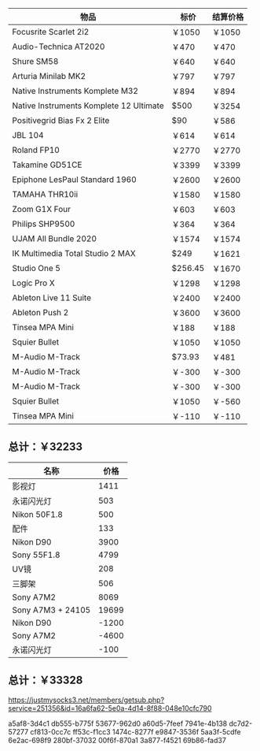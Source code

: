 | 物品 | 标价 | 结算价格 |
|------|------|----------|
Focusrite Scarlet 2i2|￥1050|￥1050|
|Audio-Technica AT2020|￥470|￥470|
|Shure SM58|￥640|￥640|
|Arturia Minilab MK2|￥797|￥797|
|Native Instruments Komplete M32|￥894|￥894|
|Native Instruments Komplete 12 Ultimate|$500|￥3254|
|Positivegrid Bias Fx 2 Elite|$90|￥586|
|JBL 104|￥614|￥614|
|Roland FP10|￥2770|￥2770|
|Takamine GD51CE|￥3399|￥3399|
|Epiphone LesPaul Standard 1960|￥2600|￥2600|
|TAMAHA THR10ii|￥1580|￥1580|
|Zoom G1X Four|￥603|￥603|
|Philips SHP9500|￥364|￥364|
|UJAM All Bundle 2020|￥1574|￥1574|
|IK Multimedia Total Studio 2 MAX|$249|￥1621|
|Studio One 5|$256.45|￥1670|
|Logic Pro X|￥1298|￥1298|
|Ableton Live 11 Suite|￥2400|￥2400|
|Ableton Push 2|￥3600|￥3600|
|Tinsea MPA Mini|￥188|￥188|
|Squier Bullet|￥1050|￥1050|
|M-Audio M-Track|$73.93|￥481|
|M-Audio M-Track|￥-300|￥-300|
|M-Audio M-Track|￥-300|￥-300|
|Squier Bullet|￥1050|￥-560|
|Tinsea MPA Mini|￥-110|￥-110|

## 总计：￥32233

|名称|价格|
|--|--|
|影视灯|1411|
|永诺闪光灯|503|
|Nikon 50F1.8|500|
|配件|133|
|Nikon D90|3900|
|Sony 55F1.8|4799|
|UV镜|208|
|三脚架|506|
|Sony A7M2|8069|
|Sony A7M3 + 24105|19699|
|Nikon D90| -1200|
|Sony A7M2| -4600|
|永诺闪光灯| -100|
## 总计：￥33328

https://justmysocks3.net/members/getsub.php?service=251356&id=16a6fa62-5e0a-4d14-8f88-048e10cfc790



a5af8-3d4c1
db555-b775f
53677-962d0
a60d5-7feef
7941e-4b138
dc7d2-57277
cf813-0cc7c
ff53c-f1cc3
1474c-8277f
e9847-3536f
5aa3f-5cdfe
6e2ac-698f9
280bf-37032
00f6f-870a1
3a877-f4521
69b86-fad37
